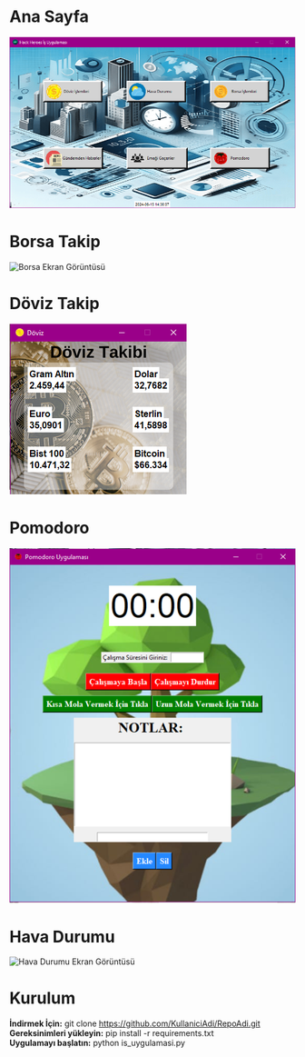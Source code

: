 # **Ana Sayfa**
![Ana Sayfa Ekran Görüntüsü](./resimler/Ana_Sayfa_İş.png)

# **Borsa Takip**
![Borsa Ekran Görüntüsü](./resimler/Borsa_Sayfası.png)

# **Döviz Takip**
![Döviz Ekran Görüntüsü](./resimler/Döviz_Sayfası.png)

# **Pomodoro**
![Pomodoro Ekran Görüntüsü](./resimler/Pomodoro_Sayfası.png)

# **Hava Durumu**
![Hava Durumu Ekran Görüntüsü](./resimler/Hava_Durumu_Sayfası.png)

# **Kurulum**

**İndirmek İçin:** git clone https://github.com/KullaniciAdi/RepoAdi.git  
**Gereksinimleri yükleyin:** pip install -r requirements.txt  
**Uygulamayı başlatın:** python is_uygulamasi.py  
